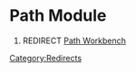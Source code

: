 # Path Module
1.  REDIRECT [Path Workbench](Path_Workbench.md)

[Category:Redirects](Category:Redirects.md)
